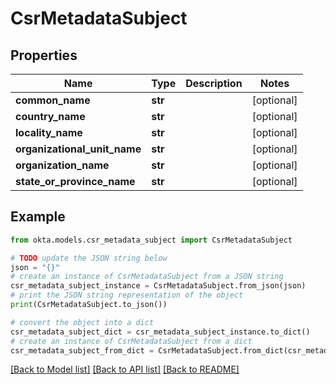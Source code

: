 # CsrMetadataSubject


## Properties

Name | Type | Description | Notes
------------ | ------------- | ------------- | -------------
**common_name** | **str** |  | [optional] 
**country_name** | **str** |  | [optional] 
**locality_name** | **str** |  | [optional] 
**organizational_unit_name** | **str** |  | [optional] 
**organization_name** | **str** |  | [optional] 
**state_or_province_name** | **str** |  | [optional] 

## Example

```python
from okta.models.csr_metadata_subject import CsrMetadataSubject

# TODO update the JSON string below
json = "{}"
# create an instance of CsrMetadataSubject from a JSON string
csr_metadata_subject_instance = CsrMetadataSubject.from_json(json)
# print the JSON string representation of the object
print(CsrMetadataSubject.to_json())

# convert the object into a dict
csr_metadata_subject_dict = csr_metadata_subject_instance.to_dict()
# create an instance of CsrMetadataSubject from a dict
csr_metadata_subject_from_dict = CsrMetadataSubject.from_dict(csr_metadata_subject_dict)
```
[[Back to Model list]](../README.md#documentation-for-models) [[Back to API list]](../README.md#documentation-for-api-endpoints) [[Back to README]](../README.md)


